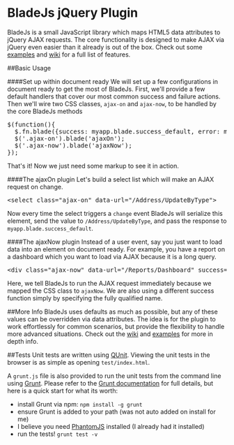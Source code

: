 BladeJs jQuery Plugin
=====================

BladeJs is a small JavaScript library which maps HTML5 data attributes to jQuery AJAX requests.
The core functionality is designed to make AJAX via jQuery even easier than it already is out of the box.
Check out some [examples](http://www.dougflip.com/BladeJs) and [wiki](https://github.com/dougflip/BladeJs/wiki)
for a full list of features.

##Basic Usage

####Set up within document ready
We will set up a few configurations in document ready to get the most of BladeJs.
First, we'll provide a few default handlers that cover our most common success and failure actions.
Then we'll wire two CSS classes, `ajax-on` and `ajax-now`, to be handled by the core BladeJs methods

<pre>
$(function(){
  $.fn.blade({success: myapp.blade.success_default, error: myapp.blade.error_default});
  $('.ajax-on').blade('ajaxOn');
  $('.ajax-now').blade('ajaxNow');
});
</pre>

That's it! Now we just need some markup to see it in action.

####The ajaxOn plugin
Let's build a select list which will make an AJAX request on change.

<pre>
&lt;select class="ajax-on" data-url="/Address/UpdateByType">
</pre>

Now every time the select triggers a `change` event
BladeJs will serialize this element,
send the value to `/Address/UpdateByType`, and pass the response to `myapp.blade.success_default`.

####The ajaxNow plugin
Instead of a user event, say you just want to load data into an element on document ready.
For example, you have a report on a dashboard which you want to load via AJAX because it is a long query.

<pre>
&lt;div class="ajax-now" data-url="/Reports/Dashboard" success="myapp.blade.insertReport">
</pre>

Here, we tell BladeJs to run the AJAX request immediately because we mapped the CSS class to `ajaxNow`.
We are also using a different success function simply by specifying the fully qualified name.

##More Info
BladeJs uses defaults as much as possible, but any of these values can be overridden via data attributes.
The idea is for the plugin to work effortlessly for common scenarios,
but provide the flexibility to handle more advanced situations.
Check out the [wiki](https://github.com/dougflip/BladeJs/wiki) and [examples](http://www.dougflip.com/BladeJs)
for more in depth info.

##Tests
Unit tests are written using [QUnit](http://qunitjs.com/).
Viewing the unit tests in the browser is as simple as opening `test/index.html`.

A `grunt.js` file is also provided to run the unit tests from the command line using [Grunt](http://gruntjs.com/).
Please refer to the [Grunt documentation](https://github.com/gruntjs/grunt/blob/0.3-stable/docs/toc.md)
for full details, but here is a quick start for what its worth:
- install Grunt via npm: `npm install -g grunt`
- ensure Grunt is added to your path (was not auto added on install for me)
- I believe you need [PhantomJS](http://phantomjs.org/) installed (I already had it installed)
- run the tests! `grunt test -v`
